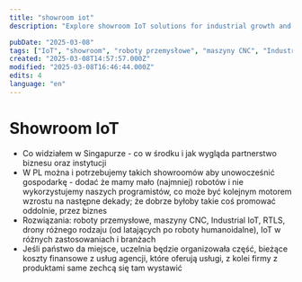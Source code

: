 ```yaml
---
title: "showroom iot"
description: "Explore showroom IoT solutions for industrial growth and innovation"

pubDate: "2025-03-08"
tags: ["IoT", "showroom", "roboty przemysłowe", "maszyny CNC", "Industrial IoT", "drony", "programiści"]
created: "2025-03-08T14:57:57.000Z"
modified: "2025-03-08T16:46:44.000Z"
edits: 4
language: "en"
---
```


# Showroom IoT

- Co widziałem w Singapurze - co w środku i jak wygląda partnerstwo biznesu oraz instytucji
- W PL można i potrzebujemy takich showroomów aby unowocześnić gospodarkę - dodać że mamy mało (najmniej) robotów i nie wykorzystujemy naszych programistów, co może być kolejnym motorem wzrostu na następne dekady; że dobrze byłoby takie coś promować oddolnie, przez biznes
- Rozwiązania: roboty przemysłowe, maszyny CNC, Industrial IoT, RTLS, drony różnego rodzaju (od latających po roboty humanoidalne), IoT w różnych zastosowaniach i branżach
- Jeśli państwo da miejsce, uczelnia będzie organizowała część, bieżące koszty finansowe z usług agencji, które oferują usługi, z kolei firmy z produktami same zechcą się tam wystawić